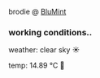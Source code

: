 brodie @ [BluMint](https://www.linkedin.com/company/blumint-io/)

<!--weather_start-->
### working conditions..

weather: clear sky ☀️

temp: 14.89 °C 👕

<!--weather_end-->
